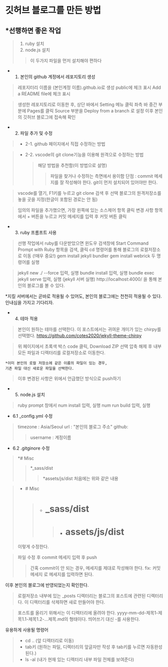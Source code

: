 깃허브 블로그를 만든 방법
=======================

*선행하면 좋은 작업
-----------------
>1. ruby 설치
>2. node.js 설치
>   >이 두가지 파일을 먼저 설치해야 편하다

* 1. 본인의 github 계정에서 레포지토리 생성
> 레포지터리 이름을 (본인계정 이름).github.io로 생성
> public에 체크 표시
> Add a README file에 체크 표시

> 생성한 레포지토리로 이동한 후, 상단 바에서 Setting 메뉴 클릭
> 좌측 바 중간 부분에 Pages를 클릭
> Source 부분을 Deploy from a branch 로 설정
> 이후 본인의 깃허브 블로그에 접속해 확인

* 2. 파일 추가 및 수정

>* 2-1. github 페이지에서 직접 수정하는 방법

>* 2-2. vscode의 git clone기능을 이용해 원격으로 수정하는 방법
>   > 해당 방법을 추천함(이 방법으로 설명)
>   >   >파일을 찾거나 수정하는 측면에서 용이함
>   >   >단점 : commit 메세지를 잘 작성해야 한다.
>   >   >git이 먼저 설치되어 있어야만 한다.

> vscode를 열기, F1키를 누르고 git clone 검색 후 선택
> 블로그의 원격저장소를 놓을 곳을 지정(한글이 포함된 경로는 안 됨)

>임의의 파일을 추가했으면, 가장 왼쪽에 있는 소스제어 항목 클릭
>변경 사항 항목에서 + 버튼을 누르고 커밋 메세지를 입력 후 커밋 버튼 클릭

* 3. ruby 프롬프트 사용
> 선행 작업에서 ruby를 다운받았으면 윈도우 검색창에 Start Command Prompt with Ruby 항목을 검색, 클릭
> cd 명령어를 통해 블로그의 로컬저장소로 이동 (!매우 중요!)
>gem install jekyll bundler
>gem install webrick
> 두 명령어를 실행

>jekyll new ./ --force 입력, 실행
>bundle install 입력, 실행
>bundle exec jekyll serve 입력, 실행 (jekyll 서버 실행)
 http://localhost:4000/ 을 통해 본인의 블로그를 볼 수 있다. 

*지킬 서버에서는 곧바로 적용될 수 있어도, 본인의 블로그에는 천천히 적용될 수 있다. 인내심을 가지고 기다리자.

* 4. 테마 적용
> 본인이 원하는 테마를 선택한다.
> 이 포스트에서는 귀여운 개미가 있는 chirpy를 선택했다.
> https://github.com/cotes2020/jekyll-theme-chirpy

> 위 페이지에서 초록색 박스 code 클릭, Download ZIP 선택
> 압축 해제 후 내부 모든 파일과 디렉터리를 로컬저장소로 이동한다.

    *이미 본인의 로컬 저장소에 같은 이름의 파일이 있는 경우,
    기존 파일 대신 새로운 파일을 선택한다.

> 이후 변경된 사항은 위에서 언급했던 방식으로 push하기

* 5. node.js 설치 
> ruby prompt 창에서 
> num install 입력, 실행
> num run build 입력, 실행

* 6.1 _config.yml 수정
>timezone : Asia/Seoul
>url : "본인의 블로그 주소"
>github:
>    >username : 계정이름

* 6.2 .gitginore 수정
> *# Misc
>   > *_sass/dist
>   >    >*assets/js/dist
>처음에는 위와 같은 내용

> * \# Misc
>   > * # _sass/dist
>    >    > * # assets/js/dist
> 이렇게 수정한다.

>파일 수정 후 commit 메세지 입력 후 push
>   >간혹 commit이 안 되는 경우, 메세지를 제대로 작성해야 한다. 
>   >fix: 커밋메세지 로 메세지를 입력하면 된다.

이후 본인의 블로그에 반영되었는지 확인한다.

> 로컬저장소 내부에 있는 _posts 디렉터리는 블로그의 포스트에 관련된 디렉터리다. 이 디렉터리를 삭제하면 새로 만들어야 한다. 

> 포스트를 올리기 위해서는 이 디렉터리에 올려야 한다.
> yyyy-mm-dd-제목1-제목1.1-제목1.2-...제목.md의 형태이다. 띄어쓰기 대신 -를 사용한다.

유용하게 사용될 명령어
> * cd .. (앞 디렉터리로 이동)
> * tab키 (원하는 파일, 디렉터리의 앞글자만 작성 후 tab키를 누르면 자동완성 된다.)
> * ls -al (내가 현재 있는 디렉터리 내부 파일 전체를 보여준다)    